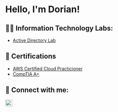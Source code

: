 <h1>Hello, I'm Dorian! <br/>

<h2>👨‍💻 Information Technology Labs:</h2>

- [Active Directory Lab](https://github.com/dxriantech/ADLab)

<h2>📄 Certifications</h2>

- [AWS Certified Cloud Practicioner](https://www.credly.com/badges/69d9b39e-5e16-4046-9518-a63316a284b8)
- [CompTIA A+](https://www.credly.com/badges/82d4af03-3774-4c51-b210-94322ef67df4/public_url)

<h2> 🤳 Connect with me:</h2>

[<img align="left" alt="DorianMoreno | LinkedIn" width="22px" src="https://cdn.jsdelivr.net/npm/simple-icons@v3/icons/linkedin.svg" />][linkedin]

[linkedin]: https://www.linkedin.com/in/dorian-moreno-it/

<!--

- 🔭 I’m currently working on ...
- 🌱 I’m currently learning ...
- 👯 I’m looking to collaborate on ...
- 🤔 I’m looking for help with ...
- 💬 Ask me about ...
- 📫 How to reach me: ...
- 😄 Pronouns: ...
- ⚡ Fun fact: ...
-->
